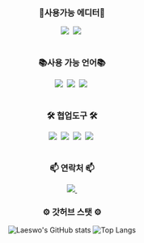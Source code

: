 
<h3 align="center">💾사용가능 에디터💾</h3>
<div align="center">
  <img src="https://img.shields.io/badge/UnReal-000000.svg?style=for-the-badge&logo=unrealengine&logoColor=ffffff" />&nbsp
  <img src="https://img.shields.io/badge/Unity-ffffff.svg?style=for-the-badge&logo=unity&logoColor=000000" />&nbsp
</div>
<br>
<h3 align="center">📚사용 가능 언어📚</h3>
<div align="center">
  <img src="https://img.shields.io/badge/c++-00599C.svg?style=for-the-badge&logo=cplusplus&logoColor=#ffffff" />&nbsp
   <img src="https://img.shields.io/badge/javascript-F7DF1E.svg?style=for-the-badge&logo=javascript&logoColor=20232a" />&nbsp
  <img src="https://img.shields.io/badge/BluePrint-F7DF1E.svg?style=for-the-badge&logo=blueprint&logoColor=137CBD" />&nbsp
</div>

<br>

<h3 align="center">🛠 협업도구 🛠</h3>
<div align="center">
  <img src="https://img.shields.io/badge/git-F05033.svg?style=for-the-badge&logo=git&logoColor=white" />&nbsp
  <img src="https://img.shields.io/badge/github-181717.svg?style=for-the-badge&logo=github&logoColor=white" />&nbsp
  <img src="https://img.shields.io/badge/Notion-F3F3F3.svg?style=for-the-badge&logo=notion&logoColor=black" />&nbsp
    <img src="https://img.shields.io/badge/figma-F24E1E.svg?style=for-the-badge&logo=figma&logoColor=white" />&nbsp
</div>

<br>

<h3 align="center">📫 연락처 📫</h3>
<div align="center">
  <a href="laeswo@gmail.com">
    <img
      src="https://img.shields.io/badge/laeswo@gmail.com-D14836?style=for-the-badge&logo=gmail&logoColor=white"/>&nbsp
  </a>
</div>
<h3 align="center">⚙️ 갓허브 스탯 ⚙️</h3>
<div align="center">
  
![Laeswo's GitHub stats](https://github-readme-stats.vercel.app/api?username=laeswo&show_icons=true&theme=radical)
![Top Langs](https://github-readme-stats.vercel.app/api/top-langs/?username=laeswo&layout=compact)

</div>

